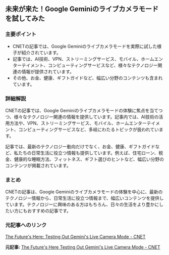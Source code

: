 ## 未来が来た！Google Geminiのライブカメラモードを試してみた

### 主要ポイント

* CNETの記事では、Google Geminiのライブカメラモードを実際に試した様子が紹介されています。
* 記事では、AI技術、VPN、ストリーミングサービス、モバイル、ホームエンターテイメント、コンピューティングサービスなど、様々なテクノロジー関連の情報が提供されています。
* その他、お金、健康、ギフトガイドなど、幅広い分野のコンテンツも含まれています。

### 詳細解説

CNETの記事では、Google Geminiのライブカメラモードの体験に焦点を当てつつ、様々なテクノロジー関連の情報を提供しています。記事内では、AI技術の活用方法や、VPN、ストリーミングサービス、モバイル、ホームエンターテイメント、コンピューティングサービスなど、多岐にわたるトピックが扱われています。

記事では、最新のテクノロジー動向だけでなく、お金、健康、ギフトガイドなど、私たちの日常生活に役立つ情報も提供しています。例えば、住宅ローン、税金、健康的な睡眠方法、フィットネス、ギフト選びのヒントなど、幅広い分野のコンテンツが掲載されています。

### まとめ

CNETの記事は、Google Geminiのライブカメラモードの体験を中心に、最新のテクノロジー情報から、日常生活に役立つ情報まで、幅広いコンテンツを提供しています。テクノロジーに興味のある方はもちろん、日々の生活をより豊かにしたい方にもおすすめの記事です。

### 元記事へのリンク

[The Future's Here: Testing Out Gemini's Live Camera Mode - CNET](https://www.cnet.com/tech/mobile/the-futures-here-testing-out-geminis-live-camera-mode/)


**元記事:** [The Future's Here Testing Out Gemini's Live Camera Mode - CNET](https://www.cnet.com/tech/services-and-software/the-futures-here-testing-out-geminis-live-camera-mode/)